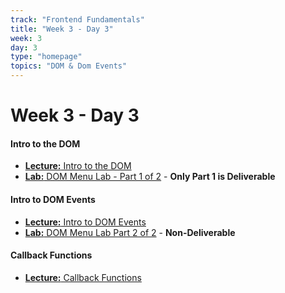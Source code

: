 ```yaml
---
track: "Frontend Fundamentals"
title: "Week 3 - Day 3"
week: 3
day: 3
type: "homepage"
topics: "DOM & Dom Events"
---
```


# Week 3 - Day 3

#### Intro to the DOM
- [**Lecture:** Intro to the DOM](/frontend-fundamentals/week-3/day-3/lecture-materials/intro-to-the-dom/)
- [**Lab:** DOM Menu Lab - Part 1 of 2](/frontend-fundamentals/week-3/day-3/labs/dom-menu-lab-part-1/) - **Only Part 1 is Deliverable**

#### Intro to DOM Events

- [**Lecture:** Intro to DOM Events](/frontend-fundamentals/week-3/day-3/lecture-materials/intro-to-dom-events/)
- [**Lab:** DOM Menu Lab Part 2 of 2](/frontend-fundamentals/week-3/day-3/labs/dom-menu-lab-part-2/) - **Non-Deliverable**

#### Callback Functions

- [**Lecture:** Callback Functions](/frontend-fundamentals/week-3/day-3/lecture-materials/callback-functions/)
